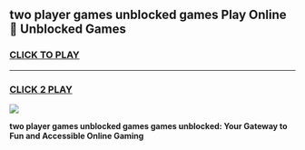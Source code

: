 
## two player games unblocked games Play Online 👋 Unblocked Games
<h3>
<a href="https://premium.freeplayer.one?title=two_player_games_unblocked_games&ref=19F">CLICK TO PLAY</a></h3>
<hr>

<h3>
<a href="https://premium.freeplayer.one?title=two_player_games_unblocked_games&ref=19F">CLICK 2 PLAY</a>
  
</h3>

<a href="https://premium.freeplayer.one?title=two_player_games_unblocked_games&ref=19F"><img src="https://clearcache.store/games.png"></a>


**two player games unblocked games games unblocked: Your Gateway to Fun and Accessible Online Gaming**
